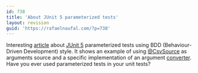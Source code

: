 ```yaml
---
id: 738
title: 'About JUnit 5 parameterized tests'
layout: revision
guid: 'https://rafaelnaufal.com/?p=738'
---
```


Interesting [article](https://medium.com/javarevisited/unleash-the-true-potential-of-junit5-and-b-d-d-f4ae4ff90048) about [JUnit 5](https://junit.org/junit5/docs/current/user-guide/) parameterized tests using BDD (Behaviour-Driven Development) style. It shows an example of using [@CsvSource](https://junit.org/junit5/docs/current/user-guide/#writing-tests-parameterized-tests-sources-CsvSource) as arguments source and a specific implementation of an argument [converter](https://junit.org/junit5/docs/current/user-guide/#writing-tests-parameterized-tests-argument-conversion-explicit). Have you ever used parameterized tests in your unit tests?